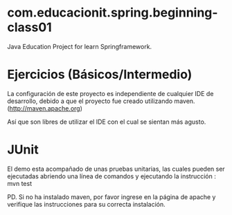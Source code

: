 # com.educacionit.spring.beginning-class01
Java Education Project for learn Springframework.

Ejercicios (Básicos/Intermedio)
==========

La configuración de este proyecto es independiente de cualquier IDE de desarrollo, debido a que el proyecto
fue creado utilizando maven. (http://maven.apache.org)

Así que son libres de utilizar el IDE con el cual se sientan más agusto.


JUnit
========

	
El demo esta acompañado de unas pruebas unitarias, las cuales pueden ser ejecutadas abriendo
una línea de comandos y ejecutando la instrucción : mvn test

PD. Si no ha instalado maven, por favor ingrese en la página de apache y verifique las instrucciones
para su correcta instalación.